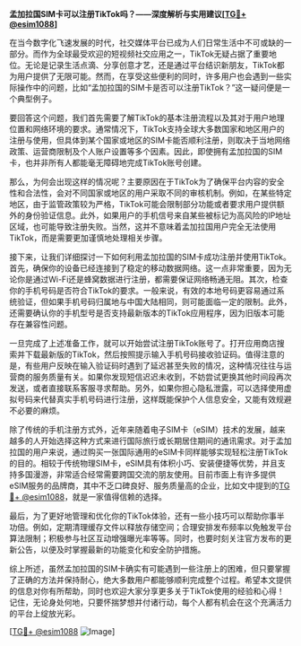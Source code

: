 **孟加拉国SIM卡可以注册TikTok吗？——深度解析与实用建议[[TG💪+ @esim1088](https://t.me/s/esim1088)]**

在当今数字化飞速发展的时代，社交媒体平台已成为人们日常生活中不可或缺的一部分。而作为全球最受欢迎的短视频社交应用之一，TikTok无疑占据了重要地位。无论是记录生活点滴、分享创意才艺，还是通过平台结识新朋友，TikTok都为用户提供了无限可能。然而，在享受这些便利的同时，许多用户也会遇到一些实际操作中的问题，比如“孟加拉国的SIM卡是否可以注册TikTok？”这一疑问便是一个典型例子。

要回答这个问题，我们首先需要了解TikTok的基本注册流程以及其对于用户地理位置和网络环境的要求。通常情况下，TikTok支持全球大多数国家和地区用户的注册与使用，但具体到某个国家或地区的SIM卡能否顺利注册，则取决于当地网络政策、运营商限制及个人账户设置等多个因素。因此，即使拥有孟加拉国的SIM卡，也并非所有人都能毫无障碍地完成TikTok账号创建。

那么，为何会出现这样的情况呢？主要原因在于TikTok为了确保平台内容的安全性和合法性，会对不同国家或地区的用户采取不同的审核机制。例如，在某些特定地区，由于监管政策较为严格，TikTok可能会限制部分功能或者要求用户提供额外的身份验证信息。此外，如果用户的手机信号来自某些被标记为高风险的IP地址区域，也可能导致注册失败。当然，这并不意味着孟加拉国用户完全无法使用TikTok，而是需要更加谨慎地处理相关步骤。

接下来，让我们详细探讨一下如何利用孟加拉国的SIM卡成功注册并使用TikTok。首先，确保你的设备已经连接到了稳定的移动数据网络。这一点非常重要，因为无论你是通过Wi-Fi还是蜂窝数据进行注册，都需要保证网络畅通无阻。其次，检查你的手机号码是否符合TikTok的要求。一般来说，有效的本地号码更容易通过系统验证，但如果手机号码归属地与中国大陆相同，则可能面临一定的限制。此外，还需要确认你的手机型号是否支持最新版本的TikTok应用程序，因为旧版本可能存在兼容性问题。

一旦完成了上述准备工作，就可以开始尝试注册TikTok账号了。打开应用商店搜索并下载最新版的TikTok，然后按照提示输入手机号码接收验证码。值得注意的是，有些用户反映在输入验证码时遇到了延迟甚至失败的情况，这种情况往往与运营商的服务质量有关。如果你发现短信迟迟未收到，不妨尝试更换其他时间段再次发送，或者直接联系客服寻求帮助。另外，如果你担心隐私泄露，可以选择使用虚拟号码来代替真实手机号码进行注册，这样既能保护个人信息安全，又能有效规避不必要的麻烦。

除了传统的手机注册方式外，近年来随着电子SIM卡（eSIM）技术的发展，越来越多的人开始选择这种方式来进行国际旅行或长期居住期间的通讯需求。对于孟加拉国的用户来说，通过购买一张国际通用的eSIM卡同样能够实现轻松注册TikTok的目的。相较于传统物理SIM卡，eSIM具有体积小巧、安装便捷等优势，并且支持多国漫游，非常适合经常需要跨国交流的朋友使用。目前市面上有许多提供eSIM服务的品牌商，其中不乏口碑良好、服务质量高的企业，比如文中提到的[TG💪+ @esim1088](https://t.me/s/esim1088)，就是一家值得信赖的选择。

最后，为了更好地管理和优化你的TikTok体验，还有一些小技巧可以帮助你事半功倍。例如，定期清理缓存文件以释放存储空间；合理安排发布频率以免触发平台算法限制；积极参与社区互动增强曝光率等等。同时，也要时刻关注官方发布的更新公告，以便及时掌握最新的功能变化和安全防护措施。

综上所述，虽然孟加拉国的SIM卡确实有可能遇到一些注册上的困难，但只要掌握了正确的方法并保持耐心，绝大多数用户都能够顺利完成整个过程。希望本文提供的信息对你有所帮助，同时也欢迎大家分享更多关于TikTok使用的经验和心得！记住，无论身处何地，只要怀揣梦想并付诸行动，每个人都有机会在这个充满活力的平台上绽放光彩。

[[TG💪+ @esim1088](https://t.me/s/esim1088) ![Image](https://i.postimg.cc/4NQfJmqS/Snipaste-2025-05-13-00-14-12.png)]